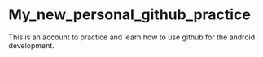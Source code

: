 # My_new_personal_github_practice
This is an account to practice and learn how to use github for the android development.
